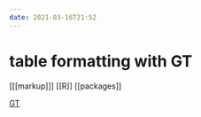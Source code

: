 ```yaml
---
date: 2021-03-16T21:52
---
```


# table formatting with GT

[[[markup]]]
[[R]]
[[packages]]

[GT](https://themockup.blog/static/gt-cookbook.html)